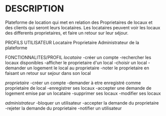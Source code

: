 # DESCRIPTION
Plateforme de location qui met en relation des Proprietaires de locaux et des clients qui seront leurs locataires.
Les locataires peuvent voir les locaux des differents proprietaires, et faire un retour sur leur séjour. 

PROFILS UTILISATEUR
Locataire
Proprietaire
Administrateur de la plateforme

FONCTIONNALITES/PROFIL
*locataire*
-créer un compte
-rechercher les locaux disponibles
-afficher le proprietaire d'un local
-choisir un local
-demander un logement le local au proprietaire
-noter le proprietaire en faisant un retour sur sejour dans son local

*proprietaire*
-créer un compte
-demander à etre enregistré comme proprietaire de local
-enregistrer ses locaux
-accepter une demande de logement emise par un locataire
-supprimer ses locaux
-modifier ses locaux

*administrateur*
-bloquer un utilisateur
-accepter la demande du proprietaire
-rejeter la demande du proprietaire
-notifier un utilisateur
